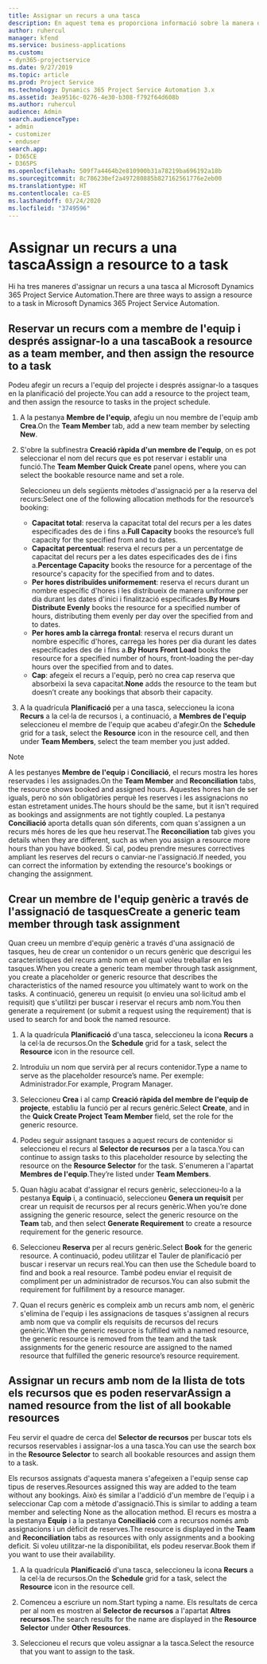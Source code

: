 ```yaml
---
title: Assignar un recurs a una tasca
description: En aquest tema es proporciona informació sobre la manera d'assignar recursos a tasques.
author: ruhercul
manager: kfend
ms.service: business-applications
ms.custom:
- dyn365-projectservice
ms.date: 9/27/2019
ms.topic: article
ms.prod: Project Service
ms.technology: Dynamics 365 Project Service Automation 3.x
ms.assetid: 3ea9516c-0276-4e30-b308-f792f64d608b
ms.author: ruhercul
audience: Admin
search.audienceType:
- admin
- customizer
- enduser
search.app:
- D365CE
- D365PS
ms.openlocfilehash: 509f7a4464b2e810900b31a78219ba696192a18b
ms.sourcegitcommit: 8c786230ef2a497280885b827162561776e2eb00
ms.translationtype: HT
ms.contentlocale: ca-ES
ms.lasthandoff: 03/24/2020
ms.locfileid: "3749596"
---
```

# <a name="assign-a-resource-to-a-task"></a><span data-ttu-id="e5874-103">Assignar un recurs a una tasca</span><span class="sxs-lookup"><span data-stu-id="e5874-103">Assign a resource to a task</span></span>

<span data-ttu-id="e5874-104">Hi ha tres maneres d'assignar un recurs a una tasca al Microsoft Dynamics 365 Project Service Automation.</span><span class="sxs-lookup"><span data-stu-id="e5874-104">There are three ways to assign a resource to a task in Microsoft Dynamics 365 Project Service Automation.</span></span>

## <a name="book-a-resource-as-a-team-member-and-then-assign-the-resource-to-a-task"></a><span data-ttu-id="e5874-105">Reservar un recurs com a membre de l'equip i després assignar-lo a una tasca</span><span class="sxs-lookup"><span data-stu-id="e5874-105">Book a resource as a team member, and then assign the resource to a task</span></span>

<span data-ttu-id="e5874-106">Podeu afegir un recurs a l'equip del projecte i després assignar-lo a tasques en la planificació del projecte.</span><span class="sxs-lookup"><span data-stu-id="e5874-106">You can add a resource to the project team, and then assign the resource to tasks in the project schedule.</span></span>

1. <span data-ttu-id="e5874-107">A la pestanya **Membre de l'equip**, afegiu un nou membre de l'equip amb **Crea**.</span><span class="sxs-lookup"><span data-stu-id="e5874-107">On the **Team Member** tab, add a new team member by selecting **New**.</span></span> 

2. <span data-ttu-id="e5874-108">S'obre la subfinestra **Creació ràpida d'un membre de l'equip**, on es pot seleccionar el nom del recurs que es pot reservar i establir una funció.</span><span class="sxs-lookup"><span data-stu-id="e5874-108">The **Team Member Quick Create** panel opens, where you can select the bookable resource name and set a role.</span></span> 

    <span data-ttu-id="e5874-109">Seleccioneu un dels següents mètodes d'assignació per a la reserva del recurs:</span><span class="sxs-lookup"><span data-stu-id="e5874-109">Select one of the following allocation methods for the resource’s booking:</span></span>

    - <span data-ttu-id="e5874-110">**Capacitat total**: reserva la capacitat total del recurs per a les dates especificades des de i fins a.</span><span class="sxs-lookup"><span data-stu-id="e5874-110">**Full Capacity** books the resource’s full capacity for the specified from and to dates.</span></span>
    - <span data-ttu-id="e5874-111">**Capacitat percentual**: reserva el recurs per a un percentatge de capacitat del recurs per a les dates especificades des de i fins a.</span><span class="sxs-lookup"><span data-stu-id="e5874-111">**Percentage Capacity** books the resource for a percentage of the resource's capacity for the specified from and to dates.</span></span>
    - <span data-ttu-id="e5874-112">**Per hores distribuïdes uniformement**: reserva el recurs durant un nombre específic d'hores i les distribueix de manera uniforme per dia durant les dates d'inici i finalització especificades.</span><span class="sxs-lookup"><span data-stu-id="e5874-112">**By Hours Distribute Evenly** books the resource for a specified number of hours, distributing them evenly per day over the specified from and to dates.</span></span>
    - <span data-ttu-id="e5874-113">**Per hores amb la càrrega frontal**: reserva el recurs durant un nombre específic d'hores, carrega les hores per dia durant les dates especificades des de i fins a.</span><span class="sxs-lookup"><span data-stu-id="e5874-113">**By Hours Front Load** books the resource for a specified number of hours, front-loading the per-day hours over the specified from and to dates.</span></span>
    - <span data-ttu-id="e5874-114">**Cap**: afegeix el recurs a l'equip, però no crea cap reserva que absorbeixi la seva capacitat.</span><span class="sxs-lookup"><span data-stu-id="e5874-114">**None** adds the resource to the team but doesn’t create any bookings that absorb their capacity.</span></span>

3. <span data-ttu-id="e5874-115">A la quadrícula **Planificació** per a una tasca, seleccioneu la icona **Recurs** a la cel·la de recursos i, a continuació, a **Membres de l'equip** seleccioneu el membre de l'equip que acabeu d'afegir.</span><span class="sxs-lookup"><span data-stu-id="e5874-115">On the **Schedule** grid for a task, select the **Resource** icon in the resource cell, and then under **Team Members**, select the team member you just added.</span></span> 

> [!NOTE]
> <span data-ttu-id="e5874-116">A les pestanyes **Membre de l'equip** i **Conciliació**, el recurs mostra les hores reservades i les assignades.</span><span class="sxs-lookup"><span data-stu-id="e5874-116">On the **Team Member** and **Reconciliation** tabs, the resource shows booked and assigned hours.</span></span> <span data-ttu-id="e5874-117">Aquestes hores han de ser iguals, però no són obligatòries perquè les reserves i les assignacions no estan estretament unides.</span><span class="sxs-lookup"><span data-stu-id="e5874-117">The hours should be the same, but it isn't required as bookings and assignments are not tightly coupled.</span></span> <span data-ttu-id="e5874-118">La pestanya **Conciliació** aporta detalls quan són diferents, com quan s'assignen a un recurs més hores de les que heu reservat.</span><span class="sxs-lookup"><span data-stu-id="e5874-118">The **Reconciliation** tab gives you details when they are different, such as when you assign a resource more hours than you have booked.</span></span> <span data-ttu-id="e5874-119">Si cal, podeu prendre mesures correctives ampliant les reserves del recurs o canviar-ne l'assignació.</span><span class="sxs-lookup"><span data-stu-id="e5874-119">If needed, you can correct the information by extending the resource's bookings or changing the assignment.</span></span>

## <a name="create-a-generic-team-member-through-task-assignment"></a><span data-ttu-id="e5874-120">Crear un membre de l'equip genèric a través de l'assignació de tasques</span><span class="sxs-lookup"><span data-stu-id="e5874-120">Create a generic team member through task assignment</span></span>

<span data-ttu-id="e5874-121">Quan creeu un membre d'equip genèric a través d'una assignació de tasques, heu de crear un contenidor o un recurs genèric que descrigui les característiques del recurs amb nom en el qual voleu treballar en les tasques.</span><span class="sxs-lookup"><span data-stu-id="e5874-121">When you create a generic team member through task assignment, you create a placeholder or generic resource that describes the characteristics of the named resource you ultimately want to work on the tasks.</span></span> <span data-ttu-id="e5874-122">A continuació, genereu un requisit (o envieu una sol·licitud amb el requisit) que s'utilitzi per buscar i reservar el recurs amb nom.</span><span class="sxs-lookup"><span data-stu-id="e5874-122">You then generate a requirement (or submit a request using the requirement) that is used to search for and book the named resource.</span></span>

1. <span data-ttu-id="e5874-123">A la quadrícula **Planificació** d'una tasca, seleccioneu la icona **Recurs** a la cel·la de recursos.</span><span class="sxs-lookup"><span data-stu-id="e5874-123">On the **Schedule** grid for a task, select the **Resource** icon in the resource cell.</span></span>

2. <span data-ttu-id="e5874-124">Introduïu un nom que servirà per al recurs contenidor.</span><span class="sxs-lookup"><span data-stu-id="e5874-124">Type a name to serve as the placeholder resource’s name.</span></span> <span data-ttu-id="e5874-125">Per exemple: Administrador.</span><span class="sxs-lookup"><span data-stu-id="e5874-125">For example, Program Manager.</span></span>

3. <span data-ttu-id="e5874-126">Seleccioneu **Crea** i al camp **Creació ràpida del membre de l'equip de projecte**, establiu la funció per al recurs genèric.</span><span class="sxs-lookup"><span data-stu-id="e5874-126">Select **Create**, and in the **Quick Create Project Team Member** field, set the role for the generic resource.</span></span>

4. <span data-ttu-id="e5874-127">Podeu seguir assignant tasques a aquest recurs de contenidor si seleccioneu el recurs al **Selector de recursos** per a la tasca.</span><span class="sxs-lookup"><span data-stu-id="e5874-127">You can continue to assign tasks to this placeholder resource by selecting the resource on the **Resource Selector** for the task.</span></span> <span data-ttu-id="e5874-128">S'enumeren a l'apartat **Membres de l'equip**.</span><span class="sxs-lookup"><span data-stu-id="e5874-128">They’re listed under **Team Members**.</span></span>

5. <span data-ttu-id="e5874-129">Quan hàgiu acabat d'assignar el recurs genèric, seleccioneu-lo a la pestanya **Equip** i, a continuació, seleccioneu **Genera un requisit** per crear un requisit de recursos per al recurs genèric.</span><span class="sxs-lookup"><span data-stu-id="e5874-129">When you’re done assigning the generic resource, select the generic resource on the **Team** tab, and then select **Generate Requirement** to create a resource requirement for the generic resource.</span></span>

6. <span data-ttu-id="e5874-130">Seleccioneu **Reserva** per al recurs genèric.</span><span class="sxs-lookup"><span data-stu-id="e5874-130">Select **Book** for the generic resource.</span></span> <span data-ttu-id="e5874-131">A continuació, podeu utilitzar el Tauler de planificació per buscar i reservar un recurs real.</span><span class="sxs-lookup"><span data-stu-id="e5874-131">You can then use the Schedule board to find and book a real resource.</span></span> <span data-ttu-id="e5874-132">També podeu enviar el requisit de compliment per un administrador de recursos.</span><span class="sxs-lookup"><span data-stu-id="e5874-132">You can also submit the requirement for fulfillment by a resource manager.</span></span>

7. <span data-ttu-id="e5874-133">Quan el recurs genèric es compleix amb un recurs amb nom, el genèric s'elimina de l'equip i les assignacions de tasques s'assignen al recurs amb nom que va complir els requisits de recursos del recurs genèric.</span><span class="sxs-lookup"><span data-stu-id="e5874-133">When the generic resource is fulfilled with a named resource, the generic resource is removed from the team and the task assignments for the generic resource are assigned to the named resource that fulfilled the generic resource’s resource requirement.</span></span>

## <a name="assign-a-named-resource-from-the-list-of-all-bookable-resources"></a><span data-ttu-id="e5874-134">Assignar un recurs amb nom de la llista de tots els recursos que es poden reservar</span><span class="sxs-lookup"><span data-stu-id="e5874-134">Assign a named resource from the list of all bookable resources</span></span>

<span data-ttu-id="e5874-135">Feu servir el quadre de cerca del **Selector de recursos** per buscar tots els recursos reservables i assignar-los a una tasca.</span><span class="sxs-lookup"><span data-stu-id="e5874-135">You can use the search box in the **Resource Selector** to search all bookable resources and assign them to a task.</span></span>

<span data-ttu-id="e5874-136">Els recursos assignats d'aquesta manera s'afegeixen a l'equip sense cap tipus de reserves.</span><span class="sxs-lookup"><span data-stu-id="e5874-136">Resources assigned this way are added to the team without any bookings.</span></span> <span data-ttu-id="e5874-137">Això és similar a l'addició d'un membre de l'equip i a seleccionar Cap com a mètode d'assignació.</span><span class="sxs-lookup"><span data-stu-id="e5874-137">This is similar to adding a team member and selecting None as the allocation method.</span></span> <span data-ttu-id="e5874-138">El recurs es mostra a la pestanya **Equip** i a la pestanya **Conciliació** com a recursos només amb assignacions i un dèficit de reserves.</span><span class="sxs-lookup"><span data-stu-id="e5874-138">The resource is displayed in the **Team** and **Reconciliation** tabs as resources with only assignments and a booking deficit.</span></span> <span data-ttu-id="e5874-139">Si voleu utilitzar-ne la disponibilitat, els podeu reservar.</span><span class="sxs-lookup"><span data-stu-id="e5874-139">Book them if you want to use their availability.</span></span>

1. <span data-ttu-id="e5874-140">A la quadrícula **Planificació** d'una tasca, seleccioneu la icona **Recurs** a la cel·la de recursos.</span><span class="sxs-lookup"><span data-stu-id="e5874-140">On the **Schedule** grid for a task, select the **Resource** icon in the resource cell.</span></span>

2. <span data-ttu-id="e5874-141">Comenceu a escriure un nom.</span><span class="sxs-lookup"><span data-stu-id="e5874-141">Start typing a name.</span></span> <span data-ttu-id="e5874-142">Els resultats de cerca per al nom es mostren al **Selector de recursos** a l'apartat **Altres recursos**.</span><span class="sxs-lookup"><span data-stu-id="e5874-142">The search results for the name are displayed in the **Resource Selector** under **Other Resources**.</span></span>

3. <span data-ttu-id="e5874-143">Seleccioneu el recurs que voleu assignar a la tasca.</span><span class="sxs-lookup"><span data-stu-id="e5874-143">Select the resource that you want to assign to the task.</span></span>

